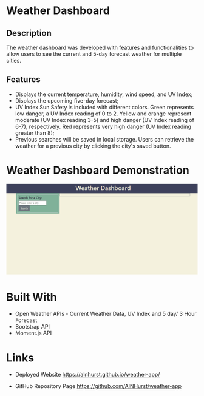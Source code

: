 # Weather Dashboard

## Description
The weather dashboard was developed with features and functionalities to allow users to see the current and 5-day forecast weather for multiple cities.

## Features
* Displays the current temperature, humidity, wind speed, and UV Index;
* Displays the upcoming five-day forecast;
* UV Index Sun Safety is included with different colors. Green represents low danger, a UV Index reading of 0 to 2. Yellow  and orange represent moderate (UV Index reading 3-5) and high danger (UV Index reading of 6-7), respectively. Red represents very high danger (UV Index reading greater than 8);
* Previous searches will be saved in local storage. Users can retrieve the weather for a previous city by clicking the city's saved button. 

# Weather Dashboard Demonstration
![Weather_Dashboard_Demonstration](https://github.com/AlNHurst/weather-app/blob/main/Demo/weather-dashboard.gif)

# Built With
* Open Weather APIs - Current Weather Data, UV Index and 5 day/ 3 Hour Forecast
* Bootstrap API
* Moment.js API

# Links
* Deployed Website
https://alnhurst.github.io/weather-app/

* GitHub Repository Page
https://github.com/AlNHurst/weather-app